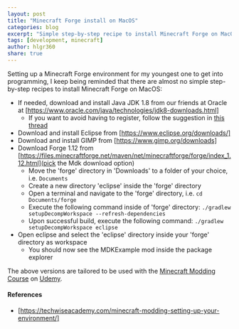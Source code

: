 ```yaml
---
layout: post
title: "Minecraft Forge install on MacOS"
categories: blog
excerpt: "Simple step-by-step recipe to install Minecraft Forge on MacOS"
tags: [development, minecraft]
author: hlgr360
share: true
---
```


Setting up a Minecraft Forge environment for my youngest one to get into programming, I keep being reminded that there are almost no simple step-by-step recipes to install Minecraft Forge on MacOS:

* If needed, download and install Java JDK 1.8 from our friends at Oracle at [https://www.oracle.com/java/technologies/jdk8-downloads.html] 
  * If you want to avoid having to register, follow the suggestion in [this thread](https://gist.github.com/wavezhang/ba8425f24a968ec9b2a8619d7c2d86a6#gistcomment-3019424)
* Download and install Eclipse from [https://www.eclipse.org/downloads/] 
* Download and install GIMP from [https://www.gimp.org/downloads] 
* Download Forge 1.12 from [https://files.minecraftforge.net/maven/net/minecraftforge/forge/index_1.12.html](pick the Mdk download option)
  * Move the  'forge' directory in 'Downloads' to a folder of your choice, i.e. `Documents`
  * Create a new directory 'eclipse' inside the 'forge' directory
  * Open a terminal and navigate to the 'forge' directory, i.e. `cd Documents/forge`
  * Execute the following command inside of 'forge' directory: `./gradlew setupDecompWorkspace --refresh-dependencies`
  * Upon successful build, execute the following command: `./gradlew setupDecompWorkspace eclipse`
* Open eclipse and select the 'eclipse' directory inside your 'forge' directory as workspace
  * You should now see the MDKExample mod inside the package explorer

The above versions are tailored to be used with the [Minecraft Modding Course](https://www.udemy.com/course/minecraft-modding-java/) on [Udemy](https://udemy.com). 

#### References
* [https://techwiseacademy.com/minecraft-modding-setting-up-your-environment/] 
